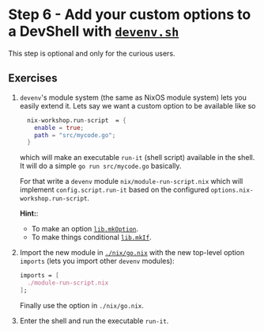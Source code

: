 # Step 6 - Add your custom options to a DevShell with [`devenv.sh`](https://devenv.sh)

This step is optional and only for the curious users.

## Exercises

1. `devenv`'s module system (the same as NixOS module system) lets you easily
   extend it. Lets say we want a custom option to be available like so

   ```nix
     nix-workshop.run-script  = {
       enable = true;
       path = "src/mycode.go";
     }
   ```

   which will make an executable `run-it` (shell script) available in the shell.
   It will do a simple `go run src/mycode.go` basically.

   For that write a `devenv` module `nix/module-run-script.nix` which will
   implement `config.script.run-it` based on the configured
   `options.nix-workshop.run-script`.

   **Hint:**:

   - To make an option [`lib.mkOption`](https://noogle.dev/f/lib/mkOption).
   - To make things conditional
     [`lib.mkIf`](https://noogle.dev/f/lib/modules/mkIf).

2. Import the new module in [`./nix/go.nix`](./nix/go.nix) with the new
   top-level option `imports` (lets you import other `devenv` modules):

   ```nix
   imports = [
     ./module-run-script.nix
   ];
   ```

   Finally use the option in `./nix/go.nix`.

3. Enter the shell and run the executable `run-it`.
